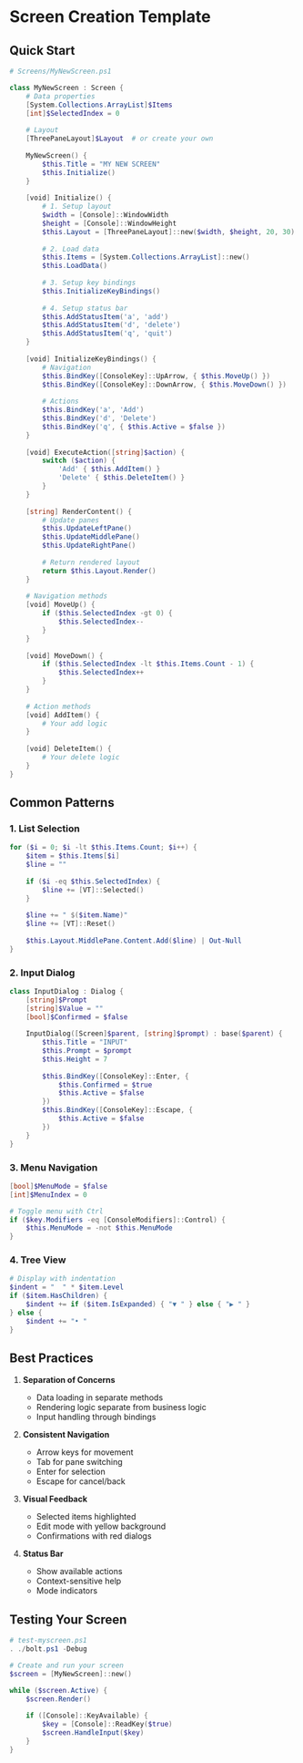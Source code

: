 # Screen Creation Template

## Quick Start

```powershell
# Screens/MyNewScreen.ps1

class MyNewScreen : Screen {
    # Data properties
    [System.Collections.ArrayList]$Items
    [int]$SelectedIndex = 0
    
    # Layout
    [ThreePaneLayout]$Layout  # or create your own
    
    MyNewScreen() {
        $this.Title = "MY NEW SCREEN"
        $this.Initialize()
    }
    
    [void] Initialize() {
        # 1. Setup layout
        $width = [Console]::WindowWidth
        $height = [Console]::WindowHeight
        $this.Layout = [ThreePaneLayout]::new($width, $height, 20, 30)
        
        # 2. Load data
        $this.Items = [System.Collections.ArrayList]::new()
        $this.LoadData()
        
        # 3. Setup key bindings
        $this.InitializeKeyBindings()
        
        # 4. Setup status bar
        $this.AddStatusItem('a', 'add')
        $this.AddStatusItem('d', 'delete')
        $this.AddStatusItem('q', 'quit')
    }
    
    [void] InitializeKeyBindings() {
        # Navigation
        $this.BindKey([ConsoleKey]::UpArrow, { $this.MoveUp() })
        $this.BindKey([ConsoleKey]::DownArrow, { $this.MoveDown() })
        
        # Actions
        $this.BindKey('a', 'Add')
        $this.BindKey('d', 'Delete')
        $this.BindKey('q', { $this.Active = $false })
    }
    
    [void] ExecuteAction([string]$action) {
        switch ($action) {
            'Add' { $this.AddItem() }
            'Delete' { $this.DeleteItem() }
        }
    }
    
    [string] RenderContent() {
        # Update panes
        $this.UpdateLeftPane()
        $this.UpdateMiddlePane()
        $this.UpdateRightPane()
        
        # Return rendered layout
        return $this.Layout.Render()
    }
    
    # Navigation methods
    [void] MoveUp() {
        if ($this.SelectedIndex -gt 0) {
            $this.SelectedIndex--
        }
    }
    
    [void] MoveDown() {
        if ($this.SelectedIndex -lt $this.Items.Count - 1) {
            $this.SelectedIndex++
        }
    }
    
    # Action methods
    [void] AddItem() {
        # Your add logic
    }
    
    [void] DeleteItem() {
        # Your delete logic
    }
}
```

## Common Patterns

### 1. List Selection
```powershell
for ($i = 0; $i -lt $this.Items.Count; $i++) {
    $item = $this.Items[$i]
    $line = ""
    
    if ($i -eq $this.SelectedIndex) {
        $line += [VT]::Selected()
    }
    
    $line += " $($item.Name)"
    $line += [VT]::Reset()
    
    $this.Layout.MiddlePane.Content.Add($line) | Out-Null
}
```

### 2. Input Dialog
```powershell
class InputDialog : Dialog {
    [string]$Prompt
    [string]$Value = ""
    [bool]$Confirmed = $false
    
    InputDialog([Screen]$parent, [string]$prompt) : base($parent) {
        $this.Title = "INPUT"
        $this.Prompt = $prompt
        $this.Height = 7
        
        $this.BindKey([ConsoleKey]::Enter, { 
            $this.Confirmed = $true
            $this.Active = $false 
        })
        $this.BindKey([ConsoleKey]::Escape, { 
            $this.Active = $false 
        })
    }
}
```

### 3. Menu Navigation
```powershell
[bool]$MenuMode = $false
[int]$MenuIndex = 0

# Toggle menu with Ctrl
if ($key.Modifiers -eq [ConsoleModifiers]::Control) {
    $this.MenuMode = -not $this.MenuMode
}
```

### 4. Tree View
```powershell
# Display with indentation
$indent = "  " * $item.Level
if ($item.HasChildren) {
    $indent += if ($item.IsExpanded) { "▼ " } else { "▶ " }
} else {
    $indent += "• "
}
```

## Best Practices

1. **Separation of Concerns**
   - Data loading in separate methods
   - Rendering logic separate from business logic
   - Input handling through bindings

2. **Consistent Navigation**
   - Arrow keys for movement
   - Tab for pane switching
   - Enter for selection
   - Escape for cancel/back

3. **Visual Feedback**
   - Selected items highlighted
   - Edit mode with yellow background
   - Confirmations with red dialogs

4. **Status Bar**
   - Show available actions
   - Context-sensitive help
   - Mode indicators

## Testing Your Screen

```powershell
# test-myscreen.ps1
. ./bolt.ps1 -Debug

# Create and run your screen
$screen = [MyNewScreen]::new()

while ($screen.Active) {
    $screen.Render()
    
    if ([Console]::KeyAvailable) {
        $key = [Console]::ReadKey($true)
        $screen.HandleInput($key)
    }
}
```